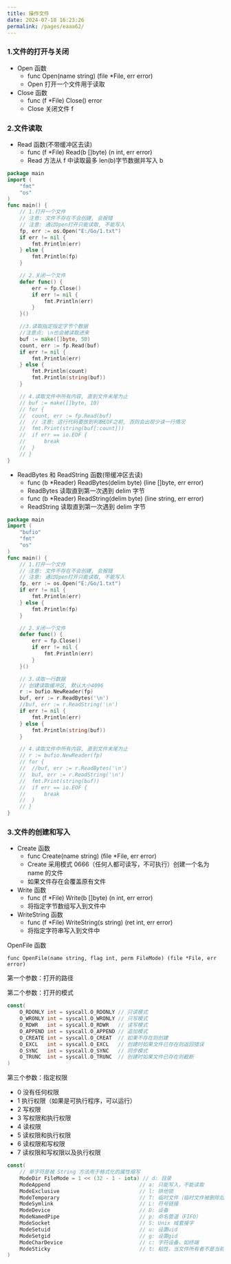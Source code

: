 ```yaml
---
title: 操作文件
date: 2024-07-18 16:23:26
permalink: /pages/eaaa62/
---
```


### 1.文件的打开与关闭

- Open 函数
  - func Open(name string) (file \*File, err error)
  - Open 打开一个文件用于读取
- Close 函数
  - func (f \*File) Close() error
  - Close 关闭文件 f

### 2.文件读取

- Read 函数(不带缓冲区去读)
  - func (f \*File) Read(b []byte) (n int, err error)
  - Read 方法从 f 中读取最多 len(b)字节数据并写入 b

```go
package main
import (
    "fmt"
    "os"
)
func main() {
    // 1.打开一个文件
    // 注意: 文件不存在不会创建, 会报错
    // 注意: 通过Open打开只能读取, 不能写入
    fp, err := os.Open("E:/Go/1.txt")
    if err != nil {
        fmt.Println(err)
    } else {
        fmt.Println(fp)
    }

    // 2.关闭一个文件
    defer func() {
        err = fp.Close()
        if err != nil {
            fmt.Println(err)
        }
    }()

    //3.读取指定指定字节个数据
    //注意点: \n也会被读取进来
    buf := make([]byte, 50)
    count, err := fp.Read(buf)
    if err != nil {
        fmt.Println(err)
    } else {
        fmt.Println(count)
        fmt.Println(string(buf))
    }

    // 4.读取文件中所有内容, 直到文件末尾为止
    // buf := make([]byte, 10)
    // for {
    //  count, err := fp.Read(buf)
    //  // 注意: 这行代码要放到判断EOF之前, 否则会出现少读一行情况
    //  fmt.Print(string(buf[:count]))
    //  if err == io.EOF {
    //      break
    //  }
    // }
}
```

- ReadBytes 和 ReadString 函数(带缓冲区去读)
  - func (b \*Reader) ReadBytes(delim byte) (line []byte, err error)
  - ReadBytes 读取直到第一次遇到 delim 字节
  - func (b \*Reader) ReadString(delim byte) (line string, err error)
  - ReadString 读取直到第一次遇到 delim 字节

```go
package main
import (
    "bufio"
    "fmt"
    "os"
)
func main() {
    // 1.打开一个文件
    // 注意: 文件不存在不会创建, 会报错
    // 注意: 通过Open打开只能读取, 不能写入
    fp, err := os.Open("E:/Go/1.txt")
    if err != nil {
        fmt.Println(err)
    } else {
        fmt.Println(fp)
    }

    // 2.关闭一个文件
    defer func() {
        err = fp.Close()
        if err != nil {
            fmt.Println(err)
        }
    }()

    // 3.读取一行数据
    // 创建读取缓冲区, 默认大小4096
    r := bufio.NewReader(fp)
    buf, err := r.ReadBytes('\n')
    //buf, err := r.ReadString('\n')
    if err != nil {
        fmt.Println(err)
    } else {
        fmt.Println(string(buf))
    }

    // 4.读取文件中所有内容, 直到文件末尾为止
    // r := bufio.NewReader(fp)
    // for {
    //  //buf, err := r.ReadBytes('\n')
    //  buf, err := r.ReadString('\n')
    //  fmt.Print(string(buf))
    //  if err == io.EOF {
    //      break
    //  }
    // }
}
```

### 3.文件的创建和写入

- Create 函数
  - func Create(name string) (file \*File, err error)
  - Create 采用模式 0666（任何人都可读写，不可执行）创建一个名为 name 的文件
  - 如果文件存在会覆盖原有文件
- Write 函数
  - func (f \*File) Write(b []byte) (n int, err error)
  - 将指定字节数组写入到文件中
- WriteString 函数
  - func (f \*File) WriteString(s string) (ret int, err error)
  - 将指定字符串写入到文件中

OpenFile 函数

`func OpenFile(name string, flag int, perm FileMode) (file *File, err error)`

第一个参数：打开的路径

第二个参数：打开的模式

```go
const(
    O_RDONLY int = syscall.O_RDONLY // 只读模式
    O_WRONLY int = syscall.O_WRONLY // 只写模式
    O_RDWR   int = syscall.O_RDWR   // 读写模式
    O_APPEND int = syscall.O_APPEND // 追加模式
    O_CREATE int = syscall.O_CREAT  // 如果不存在则创建
    O_EXCL   int = syscall.O_EXCL   // 创建时如果文件已存在则返回错误
    O_SYNC   int = syscall.O_SYNC   // 同步模式
    O_TRUNC  int = syscall.O_TRUNC  // 创建时如果文件已存在则截断
)
```

第三个参数：指定权限

- 0 没有任何权限
- 1 执行权限（如果是可执行程序，可以运行）
- 2 写权限
- 3 写权限和执行权限
- 4 读权限
- 5 读权限和执行权限
- 6 读权限和写权限
- 7 读权限和写权限以及执行权限

```go
const(
    // 单字符是被 String 方法用于格式化的属性缩写
    ModeDir FileMode = 1 << (32 - 1 - iota) // d: 目录
    ModeAppend                             // a: 只能写入，不能读取
    ModeExclusive                          // l: 排他锁
    ModeTemporary                          // T: 临时文件（临时文件被删除后，文件名将保留）
    ModeSymlink                            // L: 符号链接
    ModeDevice                             // D: 设备
    ModeNamedPipe                          // p: 命名管道（FIFO）
    ModeSocket                             // S: Unix 域套接字
    ModeSetuid                             // u: 设置uid
    ModeSetgid                             // g: 设置gid
    ModeCharDevice                         // c: 字符设备，如终端
    ModeSticky                             // t: 粘性，当文件所有者不是当前用户时，文件只能被文件所
)
```
